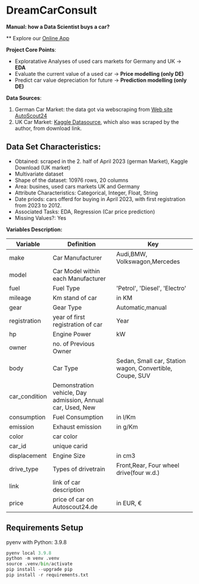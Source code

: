 # DreamCarConsult
**Manual: how a Data Scientist buys a car?**

** Explore our [Online App](https://yuliya-m-hh-dreamcarconsult-streamlitapp-jr65kt.streamlit.app/) 

**Project Core Points**:
- Exploratative Analyses of used cars markets for Germany and UK -> **EDA**
- Evaluate the current value of a used car -> **Price modelling (only DE)**
- Predict car value depreciation for future -> **Prediction modelling (only DE)**

**Data Sources**:
1. German Car Market: the data got via webscraping from [Web site AutoScout24](https://www.autoscout24.de/)
2. UK Car Market: [Kaggle Datasource](https://www.kaggle.com/datasets/adityadesai13/used-car-dataset-ford-and-mercedes?select=audi.csv), which also was scraped by the author, from download link. 

## Data Set Characteristics:

- Obtained: scraped in the 2. half of April 2023 (german Market), Kaggle Download (UK market)
- Multivariate dataset
- Shape of the dataset: 10976 rows, 20 columns
- Area: busines, used cars markets UK and Germany
- Attribute Characteristics: Categorical, Integer, Float, String
- Date priods: cars offerd for buying in April 2023, with first registration from 2023 to 2012.
- Associated Tasks: EDA, Regression (Car price prediction)
- Missing Values?: Yes

**Variables Description:**

|Variable|Definition   | Key  |
|---|---|---|
|make |Car Manufacturer  |   Audi,BMW, Volkswagon,Mercedes|
|model|Car Model within each Manufacturer| |
|fuel|Fuel Type|'Petrol', 'Diesel', 'Electro'|
|mileage|Km stand of car|in KM|
|gear|Gear Type |Automatic,manual|
|registration|year of first registration of car|Year|
|hp|Engine Power|kW|
|owner|no. of Previous Owner ||
|body|Car Type|Sedan, Small car, Station wagon, Convertible, Coupe, SUV|
|car_condition|Demonstration vehicle, Day admission, Annual car, Used, New||
|consumption|Fuel Consumption|in l/Km|
|emission|Exhaust emission|in g/Km|
|color|car color||
|car_id|unique carid||
|displacement|Engine Size|in cm3|
|drive_type|Types of drivetrain|Front,Rear, Four wheel drive(four w.d.)|
|link|link of car description||
|price|price of car on Autoscout24.de| in EUR, €|

## Requirements Setup
pyenv with Python: 3.9.8
```python
pyenv local 3.9.8
python -m venv .venv
source .venv/bin/activate
pip install --upgrade pip
pip install -r requirements.txt
```
